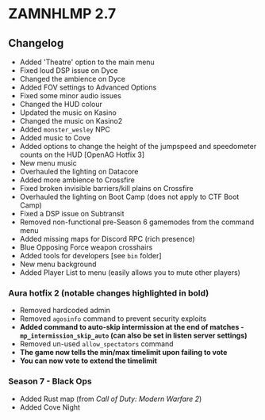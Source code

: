 # ZAMNHLMP 2.7
## Changelog
- Added 'Theatre' option to the main menu
- Fixed loud DSP issue on Dyce
- Changed the ambience on Dyce
- Added FOV settings to Advanced Options
- Fixed some minor audio issues
- Changed the HUD colour
- Updated the music on Kasino
- Changed the music on Kasino2
- Added `monster_wesley` NPC
- Added music to Cove
- Added options to change the height of the jumpspeed and speedometer counts on the HUD [OpenAG Hotfix 3]
- New menu music
- Overhauled the lighting on Datacore
- Added more ambience to Crossfire
- Fixed broken invisible barriers/kill plains on Crossfire
- Overhauled the lighting on Boot Camp (does not apply to CTF Boot Camp)
- Fixed a DSP issue on Subtransit
- Removed non-functional pre-Season 6 gamemodes from the command menu
- Added missing maps for Discord RPC (rich presence)
- Blue Opposing Force weapon crosshairs
- Added tools for developers [see `bin` folder]
- New menu background
- Added Player List to menu (easily allows you to mute other players)

### Aura hotfix 2 **(notable changes highlighted in bold)**
- Removed hardcoded admin
- Removed `agosinfo` command to prevent security exploits
- **Added command to auto-skip intermission at the end of matches - `mp_intermission_skip_auto` (can also be set in listen server settings)**
- Removed un-used `allow_spectators` command
- **The game now tells the min/max timelimit upon failing to vote**
- **You can now vote to extend the timelimit**

### Season 7 - Black Ops
- Added Rust map (from *Call of Duty: Modern Warfare 2*)
- Added Cove Night